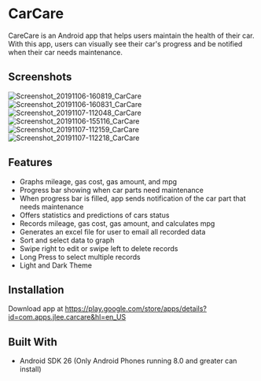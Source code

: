 # CarCare
CareCare is an Android app that helps users maintain the health of their car. With this app, users can visually see their car's progress and be notified when their car needs maintenance.

## Screenshots
![Screenshot_20191106-160819_CarCare](https://user-images.githubusercontent.com/13184429/68348844-07016f00-00b0-11ea-8ea3-4f912d7304b4.jpg)
![Screenshot_20191106-160831_CarCare](https://user-images.githubusercontent.com/13184429/68348842-0668d880-00b0-11ea-90f9-1a7ef04be06c.jpg)
![Screenshot_20191107-112048_CarCare](https://user-images.githubusercontent.com/13184429/68420693-bc383380-0151-11ea-9b39-bfb844aa4608.jpg)
![Screenshot_20191106-155116_CarCare](https://user-images.githubusercontent.com/13184429/68348845-07016f00-00b0-11ea-8ea5-44a446f44b1f.jpg)
![Screenshot_20191107-112159_CarCare](https://user-images.githubusercontent.com/13184429/68420695-bc383380-0151-11ea-8e46-bee43459406e.jpg)
![Screenshot_20191107-112218_CarCare](https://user-images.githubusercontent.com/13184429/68420696-bcd0ca00-0151-11ea-9468-9054a96ac032.jpg)

## Features
* Graphs mileage, gas cost, gas amount, and mpg
* Progress bar showing when car parts need maintenance
* When progress bar is filled, app sends notification of the car part that needs maintenance
* Offers statistics and predictions of cars status
* Records mileage, gas cost, gas amount, and calculates mpg
* Generates an excel file for user to email all recorded data 
* Sort and select data to graph
* Swipe right to edit or swipe left to delete records
* Long Press to select multiple records
* Light and Dark Theme

## Installation
Download app at https://play.google.com/store/apps/details?id=com.apps.jlee.carcare&hl=en_US

## Built With
* Android SDK 26 (Only Android Phones running 8.0 and greater can install)
